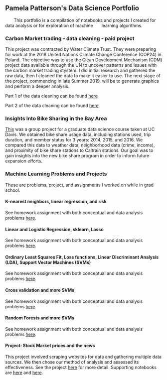## Pamela Patterson's Data Science Portfolio

&nbsp;&nbsp;&nbsp;&nbsp;&nbsp;&nbsp; This portfolio is a compilation of notebooks and projects I created for data analysis or for exploration of machine &nbsp;&nbsp;&nbsp;&nbsp;&nbsp;&nbsp;learning algorithms. 

### Carbon Market trading - data cleaning - paid project
This project was contracted by Water Climate Trust. They were preparing for work at the 2018 United Nations Climate Change Conference (COP24) in Poland. The objective was to use the Clean Development Mechanism (CDM) project data available through the UN to uncover patterns and issues with the carbon market trading stystem. I did initial research and gathered the raw data, then I cleaned the data to make it easier to use. The next stage of the project, commencing in late Summer 2019, will be to generate graphics and perform a deeper analysis. 

Part 1 of the data cleaning can be found [here](https://nbviewer.jupyter.org/github/pamelot317/Carbon-Market/blob/master/CDM-consolidated.ipynb)

Part 2 of the data cleaning can be found [here](https://nbviewer.jupyter.org/github/pamelot317/Carbon-Market/blob/master/CDM-projects.ipynb)

### Insights Into Bike Sharing in the Bay Area
[This](https://nbviewer.jupyter.org/github/pamelot317/SF_bike_share/blob/master/sf_bike_share_project141_to_generate_HTML.ipynb) was a group project for a graduate data science course taken at UC Davis. We obtained bike share usage data, including stations used, trip duration, and member status for 3 years: 2014, 2015, and 2016. We compared this data to weather data, neighborhood data (crime, income), and proximity of bike share stations to Caltrain stations. Our goal was to gain insights into the new bike share program in order to inform future expansion efforts. 

### Machine Learning Problems and Projects
These are problems, project, and assignments I worked on while in grad school. 

#### K-nearest neighbors, linear regression, and risk
See homework assignment with both conceptual and data analysis problems [here](https://nbviewer.jupyter.org/github/pamelot317/Machine_Learning/blob/master/HW1.ipynb). 

#### Linear and Logistic Regression, sklearn, Lasso
See homework assignment with both conceptual and data analysis problems [here](https://nbviewer.jupyter.org/github/pamelot317/Machine_Learning/blob/master/HW2.ipynb).

#### Ordinary Least Squares Fit, Loss functions, Linear Discriminant Analysis (LDA), Support Vector Machines (SVMs)
See homework assignment with both conceptual and data analysis problems [here](https://nbviewer.jupyter.org/github/pamelot317/Machine_Learning/blob/master/HW3.ipynb).

#### Cross validation and more SVMs
See homework assignment with both conceptual and data analysis problems [here](https://nbviewer.jupyter.org/github/pamelot317/Machine_Learning/blob/master/HW4.ipynb).

#### Random Forests and more SVMs
See homework assignment with both conceptual and data analysis problems [here](https://nbviewer.jupyter.org/github/pamelot317/Machine_Learning/blob/master/HW5.ipynb).

#### Project: Stock Market prices and the news
This project involved scraping websites for data and gathering multiple data sources. We then chose our method of analysis and assessed its effectiveness. See the project [here](https://nbviewer.jupyter.org/github/pamelot317/Machine_Learning/blob/master/Project.ipynb) for more detail. Supporting notebooks are [here](https://nbviewer.jupyter.org/github/pamelot317/Machine_Learning/blob/master/sentiment_scoring.ipynb) and [here](https://nbviewer.jupyter.org/github/pamelot317/Machine_Learning/blob/master/webscraping.ipynb).







